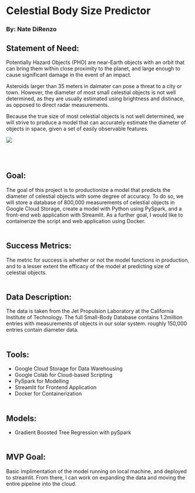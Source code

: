 # Celestial Body Size Predictor #
### By: Nate DiRenzo 

## Statement of Need:

Potentially Hazard Objects (PHO) are near-Earth objects with an orbit that can bring them within close proximity to the planet, and large enough to cause significant damage in the event of an impact.  

Asteroids larger than 35 meters in daimater can pose a threat to a city or town. However, the diameter of most small celestial objects is not well determined, as they are usually estimated using brightness and distinace, as opposed to direct radar measurements.  

Because the true size of most celestial objects is not well determined, we will strive to produce a model that can accurately estimate the diameter of objects in space, given a set of easily observable features.

![](images/known_asteroids.gif)

<br></br>
## Goal:
The goal of this project is to productionize a model that predicts the diameter of celestial objects with some degree of accuracy. To do so, we will store a database of 800,000 measurements of celestial objects in Google Cloud Storage, create a model with Python using PySpark, and a front-end web application with Streamlit. As a further goal, I would like to containerize the script and web application using Docker.
<br></br>
## Success Metrics:
The metric for success is whether or not the model functions in production, and to a lesser extent the efficacy of the model at predicting size of celestial objects. 
<br></br>
## Data Description:
The data is taken from the Jet Propulsion Laboratory at the California Institute of Technology. The full Small-Body Database contains 1.2million entries with measurements of objects in our solar system. roughly 150,000 entries contain diameter data.
<br></br>
## Tools:
- Google Cloud Storage for Data Warehousing
- Google Colab for Cloud-based Scripting
- PySpark for Modelling
- Streamlit for Frontend Application
- Docker for Containerization
<br></br>
## Models:
- Gradient Boosted Tree Regression with pySpark
<br></br>
## MVP Goal:
Basic implimentation of the model running on local machine, and deployed to streamlit. From there, I can work on expanding the data and moving the entire pipeline into the cloud.
